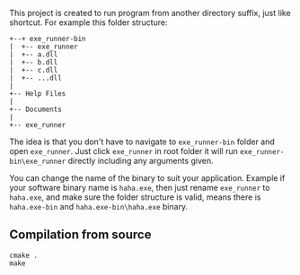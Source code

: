 This project is created to run program from another directory suffix, just like shortcut. For example this folder structure:
```
+--+ exe_runner-bin
|  +-- exe_runner
|  +-- a.dll
|  +-- b.dll
|  +-- c.dll
|  +-- ...dll
|
+-- Help Files
|
+-- Documents
|
+-- exe_runner
```

The idea is that you don't have to navigate to `exe_runner-bin` folder and open `exe_runner`. Just click `exe_runner` in root folder it will run `exe_runner-bin\exe_runner` directly including any arguments given.

You can change the name of the binary to suit your application. Example if your software binary name is `haha.exe`, then just rename `exe_runner` to `haha.exe`, and make sure the folder structure is valid, means there is `haha.exe-bin` and `haha.exe-bin\haha.exe` binary.

## Compilation from source
```
cmake .
make
```


